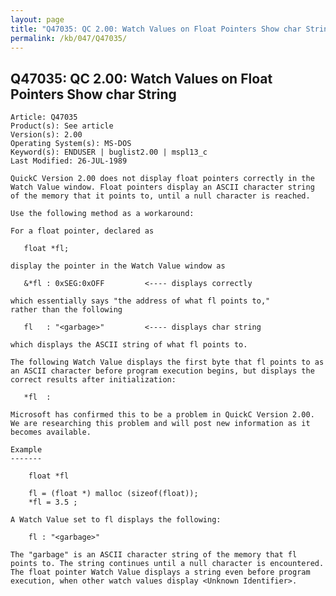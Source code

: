 ```yaml
---
layout: page
title: "Q47035: QC 2.00: Watch Values on Float Pointers Show char String"
permalink: /kb/047/Q47035/
---
```


## Q47035: QC 2.00: Watch Values on Float Pointers Show char String

	Article: Q47035
	Product(s): See article
	Version(s): 2.00
	Operating System(s): MS-DOS
	Keyword(s): ENDUSER | buglist2.00 | mspl13_c
	Last Modified: 26-JUL-1989
	
	QuickC Version 2.00 does not display float pointers correctly in the
	Watch Value window. Float pointers display an ASCII character string
	of the memory that it points to, until a null character is reached.
	
	Use the following method as a workaround:
	
	For a float pointer, declared as
	
	   float *fl;
	
	display the pointer in the Watch Value window as
	
	   &*fl : 0xSEG:0xOFF         <---- displays correctly
	
	which essentially says "the address of what fl points to,"
	rather than the following
	
	   fl   : "<garbage>"         <---- displays char string
	
	which displays the ASCII string of what fl points to.
	
	The following Watch Value displays the first byte that fl points to as
	an ASCII character before program execution begins, but displays the
	correct results after initialization:
	
	   *fl  :
	
	Microsoft has confirmed this to be a problem in QuickC Version 2.00.
	We are researching this problem and will post new information as it
	becomes available.
	
	Example
	-------
	
	    float *fl
	
	    fl = (float *) malloc (sizeof(float));
	    *fl = 3.5 ;
	
	A Watch Value set to fl displays the following:
	
	    fl : "<garbage>"
	
	The "garbage" is an ASCII character string of the memory that fl
	points to. The string continues until a null character is encountered.
	The float pointer Watch Value displays a string even before program
	execution, when other watch values display <Unknown Identifier>.
